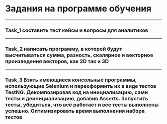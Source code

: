 # Задания на программе обучения

***

### Task_1 составить тест кейсы и вопросы для аналитиков

***

### Task_2 написать программу, в которой будут высчитываться сумма, разность, скалярное и векторное произведения векторов, как 2D так и 3D

***

### Task_3 Взять имеющиеся консольные программы, использующие Selenium и переоформить их в виде тестов TestNG. Декомпозировав код на инициализацию, сами тесты и деинициализацию, добавив Asserts. Запустить тесты, убедиться, что всё работает и все тесты выполнены успешно. Оптимизировать время выполнения набора тестов
